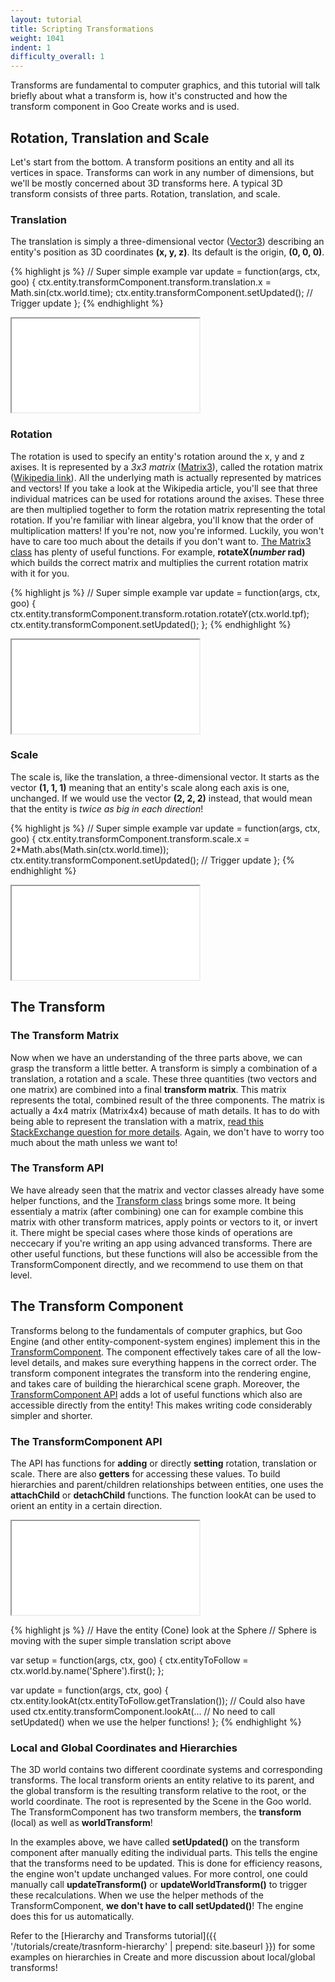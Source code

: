 ```yaml
---
layout: tutorial
title: Scripting Transformations
weight: 1041
indent: 1
difficulty_overall: 1
---
```

Transforms are fundamental to computer graphics, and this tutorial will talk briefly about what a transform is, how it's constructed and how the transform component in Goo Create works and is used.

## Rotation, Translation and Scale

Let's start from the bottom. A transform positions an entity and all its vertices in space. Transforms can work in any number of dimensions, but we'll be mostly concerned about 3D transforms here. A typical 3D transform consists of three parts. Rotation, translation, and scale.

### Translation

The translation is simply a three-dimensional vector ([Vector3](http://code.gooengine.com/latest/docs/index.html?c=Vector3)) describing an entity's position as 3D coordinates **(x, y, z)**. Its default is the origin, **(0, 0, 0)**.

{% highlight js %}
// Super simple example
var update = function(args, ctx, goo) {
	ctx.entity.transformComponent.transform.translation.x = Math.sin(ctx.world.time);
 	ctx.entity.transformComponent.setUpdated(); // Trigger update
};
{% endhighlight %}

<iframe src="//goote.ch/f8d0392727657e78d65a60e0931c2e95cacf896a/"></iframe>

### Rotation

The rotation is used to specify an entity's rotation around the x, y and z axises. It is represented by a _3x3 matrix_ ([Matrix3](http://code.gooengine.com/latest/docs/index.html?c=Matrix3)), called the rotation matrix ([Wikipedia link](http://en.wikipedia.org/wiki/Rotation_matrix#In_three_dimensions)). All the underlying math is actually represented by matrices and vectors! If you take a look at the Wikipedia article, you'll see that three individual matrices can be used for rotations around the axises. These three are then multiplied together to form the rotation matrix representing the total rotation. If you're familiar with linear algebra, you'll know that the order of multiplication matters! If you're not, now you're informed. Luckily, you won't have to care too much about the details if you don't want to. [The Matrix3 class](http://code.gooengine.com/latest/docs/index.html?c=Matrix3) has plenty of useful functions. For example, **rotateX(_number_ rad)** which builds the correct matrix and multiplies the current rotation matrix with it for you.

{% highlight js %}
// Super simple example
var update = function(args, ctx, goo) {
	ctx.entity.transformComponent.transform.rotation.rotateY(ctx.world.tpf);
	ctx.entity.transformComponent.setUpdated();
};
{% endhighlight %}

<iframe src="//goote.ch/61d1568b11d596370b34a3dbd4e97c680d050e01/"></iframe>

### Scale

The scale is, like the translation, a three-dimensional vector. It starts as the vector **(1, 1, 1)** meaning that an entity's scale along each axis is one, unchanged. If we would use the vector **(2, 2, 2)** instead, that would mean that the entity is _twice as big in each direction_!

{% highlight js %}
// Super simple example
var update = function(args, ctx, goo) {
    ctx.entity.transformComponent.transform.scale.x = 2*Math.abs(Math.sin(ctx.world.time));
    ctx.entity.transformComponent.setUpdated(); // Trigger update
};
{% endhighlight %}

<iframe src="//goote.ch/853e0744b31b6fd66ddd1a18d709439710aa0a64/"></iframe>

## The Transform

### The Transform Matrix

Now when we have an understanding of the three parts above, we can grasp the transform a little better. A transform is simply a combination of a translation, a rotation and a scale. These three quantities (two vectors and one matrix) are combined into a final **transform matrix**. This matrix represents the total, combined result of the three components. The matrix is actually a 4x4 matrix (Matrix4x4) because of math details. It has to do with being able to represent the translation with a matrix, [read this StackExchange question for more details](http://math.stackexchange.com/questions/336/why-are-3d-transformation-matrices-4-times-4-instead-of-3-times-3). Again, we don't have to worry too much about the math unless we want to!

### The Transform API

We have already seen that the matrix and vector classes already have some helper functions, and the [Transform class](http://code.gooengine.com/latest/docs/index.html?c=Transform) brings some more. It being essentialy a matrix (after combining) one can for example combine this matrix with other transform matrices, apply points or vectors to it, or invert it. There might be special cases where those kinds of operations are neccecary if you're writing an app using advanced transforms. There are other useful functions, but these functions will also be accessible from the TransformComponent directly, and we recommend to use them on that level.

## The Transform Component

Transforms belong to the fundamentals of computer graphics, but Goo Engine (and other entity-component-system engines) implement this in the [TransformComponent](http://code.gooengine.com/latest/docs/index.html?c=TransformComponent). The component effectively takes care of all the low-level details, and makes sure everything happens in the correct order. The transform component integrates the transform into the rendering engine, and takes care of building the hierarchical scene graph. Moreover, the [TransformComponent API](http://code.gooengine.com/latest/docs/index.html?c=TransformComponent) adds a lot of useful functions which also are accessible directly from the entity! This makes writing code considerably simpler and shorter.

### The TransformComponent API

The API has functions for **adding** or directly **setting** rotation, translation or scale. There are also **getters** for accessing these values. To build hierarchies and parent/children relationships between entities, one uses the **attachChild** or **detachChild** functions. The function lookAt can be used to orient an entity in a certain direction.

<iframe src="//goote.ch/1107233399a27f819dd36d3e10abf2088e1717c8/"></iframe>

{% highlight js %}
// Have the entity (Cone) look at the Sphere
// Sphere is moving with the super simple translation script above

var setup = function(args, ctx, goo) {
	ctx.entityToFollow = ctx.world.by.name('Sphere').first();
};

var update = function(args, ctx, goo) {
	ctx.entity.lookAt(ctx.entityToFollow.getTranslation());
	// Could also have used ctx.entity.transformComponent.lookAt(...
	// No need to call setUpdated() when we use the helper functions!
};
{% endhighlight %}

### Local and Global Coordinates and Hierarchies

The 3D world contains two different coordinate systems and corresponding transforms. The local transform orients an entity relative to its parent, and the global transform is the resulting transform relative to the root, or the world coordinate. The root is represented by the Scene in the Goo world. The TransformComponent has two transform members, the **transform** (local) as well as **worldTransform**!  

In the examples above, we have called **setUpdated()** on the transform component after manually editing the individual parts. This tells the engine that the transforms need to be updated. This is done for efficiency reasons, the engine won't update unchanged values. For more control, one could manually call **updateTransform()** or **updateWorldTransform()** to trigger these recalculations. When we use the helper methods of the TransformComponent, **we don't have to call setUpdated()**! The engine does this for us automatically.  




Refer to the [Hierarchy and Transforms tutorial]({{ '/tutorials/create/trasnform-hierarchy' | prepend: site.baseurl }}) for some examples on hierarchies in Create and more discussion about local/global transforms!